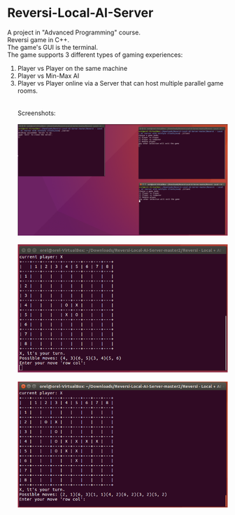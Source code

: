 # Reversi-Local-AI-Server
A project in "Advanced Programming" course.<br/>
Reversi game in C++.<br/>
The game's GUI is the terminal.<br/>
The game supports 3 different types of gaming experiences:<br/>
1. Player vs Player on the same machine<br/>
2. Player vs Min-Max AI<br/>
3. Player vs Player online via a Server that can host multiple parallel game rooms.<br/>
<br/><br/>
Screenshots:
<br/><br/>
![Screenshot1](screenshots/1.PNG)
<br/><br/>
![Screenshot2](screenshots/2.PNG)
<br/><br/>
![Screenshot3](screenshots/3.PNG)
